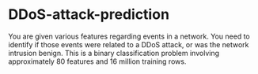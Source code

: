 # DDoS-attack-prediction
You are given various features regarding events in a network. You need to identify if those events were related to a DDoS attack, or was the network intrusion benign.  This is a binary classification problem involving approximately 80 features and 16 million training rows. 
